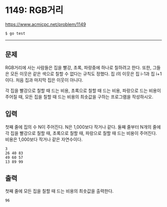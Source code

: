 # 1149: RGB거리

https://www.acmicpc.net/problem/1149

```
$ go test
```

---

## 문제

RGB거리에 사는 사람들은 집을 빨강, 초록, 파랑중에 하나로 칠하려고 한다. 또한,
그들은 모든 이웃은 같은 색으로 칠할 수 없다는 규칙도 정했다. 집 i의 이웃은 집
i-1과 집 i+1이다. 처음 집과 마지막 집은 이웃이 아니다.

각 집을 빨강으로 칠할 때 드는 비용, 초록으로 칠할 때 드는 비용, 파랑으로 드는
비용이 주어질 때, 모든 집을 칠할 때 드는 비용의 최솟값을 구하는 프로그램을
작성하시오.

## 입력

첫째 줄에 집의 수 N이 주어진다. N은 1,000보다 작거나 같다. 둘째 줄부터 N개의
줄에 각 집을 빨강으로 칠할 때, 초록으로 칠할 때, 파랑으로 칠할 때 드는 비용이
주어진다. 비용은 1,000보다 작거나 같은 자연수이다.

```
3
26 40 83
49 60 57
13 89 99
```

## 출력

첫째 줄에 모든 집을 칠할 때 드는 비용의 최솟값을 출력한다.

```
96
```
